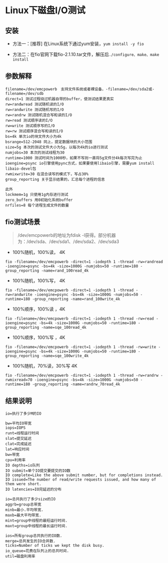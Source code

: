 # Linux下磁盘I/O测试



## 安装

- 方法一：[推荐] 在Linux系统下通过yum安装，`yum install -y fio`

- 方法二：在fio官网下载fio-2.1.10.tar文件，解压后`./configure、make、make install`



## 参数解释

```
filename=/dev/emcpowerb　支持文件系统或者裸设备，-filename=/dev/sda2或-filename=/dev/sdb
direct=1 测试过程绕过机器自带的buffer，使测试结果更真实
rw=randwread 测试随机读的I/O
rw=randwrite 测试随机写的I/O
rw=randrw 测试随机混合写和读的I/O
rw=read 测试顺序读的I/O
rw=write 测试顺序写的I/O
rw=rw 测试顺序混合写和读的I/O
bs=4k 单次io的块文件大小为4k
bsrange=512-2048 同上，提定数据块的大小范围
size=5g 本次的测试文件大小为5g，以每次4k的io进行测试
numjobs=30 本次的测试线程为30
runtime=1000 测试时间为1000秒，如果不写则一直将5g文件分4k每次写完为止
ioengine=psync io引擎使用pync方式，如果要使用libaio引擎，需要yum install libaio-devel包
rwmixwrite=30 在混合读写的模式下，写占30%
group_reporting 关于显示结果的，汇总每个进程的信息

此外
lockmem=1g 只使用1g内存进行测试
zero_buffers 用0初始化系统buffer
nrfiles=8 每个进程生成文件的数量
```



## fio测试场景

> /dev/emcpowerb的地址为fdisk -l获得。部分机器为：/dev/sda、/dev/sda1、/dev/sda2、/dev/sda3

- 100%随机，100%读， 4K

```shell
fio -filename=/dev/emcpowerb -direct=1 -iodepth 1 -thread -rw=randread -ioengine=psync -bs=4k -size=1000G -numjobs=50 -runtime=180 -group_reporting -name=rand_100read_4k
```

- 100%随机，100%写， 4K

```shell
fio -filename=/dev/emcpowerb -direct=1 -iodepth 1 -thread -rw=randwrite -ioengine=psync -bs=4k -size=1000G -numjobs=50 -runtime=180 -group_reporting -name=rand_100write_4k
```

- 100%顺序，100%读 ，4K

```shell
fio -filename=/dev/emcpowerb -direct=1 -iodepth 1 -thread -rw=read -ioengine=psync -bs=4k -size=1000G -numjobs=50 -runtime=180 -group_reporting -name=sqe_100read_4k
```

- 100%顺序，100%写 ，4K

```shell
fio -filename=/dev/emcpowerb -direct=1 -iodepth 1 -thread -rw=write -ioengine=psync -bs=4k -size=1000G -numjobs=50 -runtime=180 -group_reporting -name=sqe_100write_4k
```

- 100%随机，70%读，30%写 4K

```shell
fio -filename=/dev/emcpowerb -direct=1 -iodepth 1 -thread -rw=randrw -rwmixread=70 -ioengine=psync -bs=4k -size=1000G -numjobs=50 -runtime=180 -group_reporting -name=randrw_70read_4k
```



## 结果说明

```
io=执行了多少M的IO

bw=平均IO带宽
iops=IOPS
runt=线程运行时间
slat=提交延迟
clat=完成延迟
lat=响应时间
bw=带宽
cpu=利用率
IO depths=io队列
IO submit=单个IO提交要提交的IO数
IO complete=Like the above submit number, but for completions instead.
IO issued=The number of read/write requests issued, and how many of them were short.
IO latencies=IO完延迟的分布

io=总共执行了多少size的IO
aggrb=group总带宽
minb=最小.平均带宽.
maxb=最大平均带宽.
mint=group中线程的最短运行时间.
maxt=group中线程的最长运行时间.

ios=所有group总共执行的IO数.
merge=总共发生的IO合并数.
ticks=Number of ticks we kept the disk busy.
io_queue=花费在队列上的总共时间.
util=磁盘利用率
```